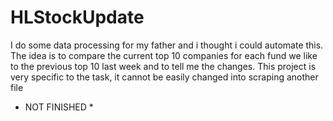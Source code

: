 # HLStockUpdate
I do some data processing for my father and i thought i could automate this. The idea is to compare the current top 10 companies for each fund we like to the previous top 10 last week and to tell me the changes.
This project is very specific to the task, it cannot be easily changed into scraping another file

* NOT FINISHED *
